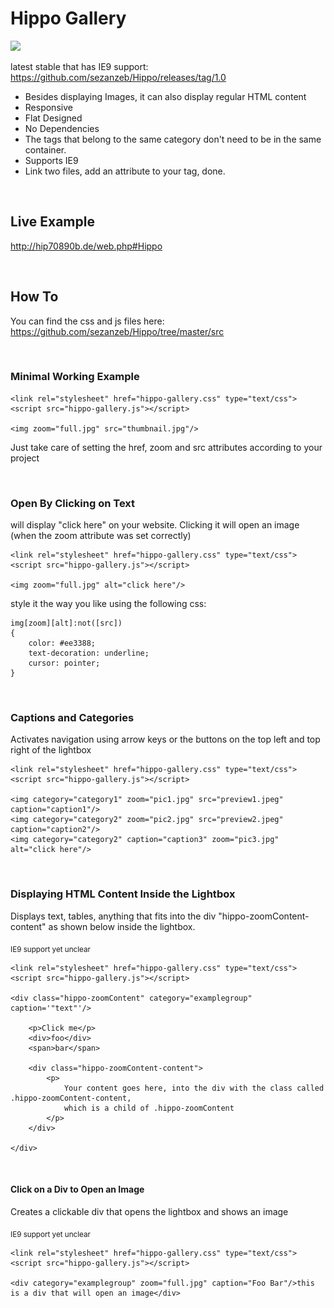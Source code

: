 # Hippo Gallery

<img src="http://vanilla-js.com/assets/button.png">

latest stable that has IE9 support: https://github.com/sezanzeb/Hippo/releases/tag/1.0

- Besides displaying Images, it can also display regular HTML content 
- Responsive
- Flat Designed
- No Dependencies
- The tags that belong to the same category don't need to be in the same container.
- Supports IE9
- Link two files, add an attribute to your tag, done.

<br/>

## Live Example

http://hip70890b.de/web.php#Hippo

<br/>

## How To

You can find the css and js files here: https://github.com/sezanzeb/Hippo/tree/master/src

<br/>

### Minimal Working Example

    <link rel="stylesheet" href="hippo-gallery.css" type="text/css">
    <script src="hippo-gallery.js"></script> 

    <img zoom="full.jpg" src="thumbnail.jpg"/>
    
Just take care of setting the href, zoom and src attributes according to your project

<br/>

### Open By Clicking on Text

will display "click here" on your website. Clicking it will open an image (when the zoom attribute was set correctly)

    <link rel="stylesheet" href="hippo-gallery.css" type="text/css">
    <script src="hippo-gallery.js"></script> 

    <img zoom="full.jpg" alt="click here"/>


style it the way you like using the following css:

    img[zoom][alt]:not([src])
    {
        color: #ee3388;
        text-decoration: underline;
        cursor: pointer;
    }

<br/>

### Captions and Categories

Activates navigation using arrow keys or the buttons on the top left and top right of the lightbox

    <link rel="stylesheet" href="hippo-gallery.css" type="text/css">
    <script src="hippo-gallery.js"></script>

    <img category="category1" zoom="pic1.jpg" src="preview1.jpeg" caption="caption1"/>
    <img category="category2" zoom="pic2.jpg" src="preview2.jpeg" caption="caption2"/>
    <img category="category2" caption="caption3" zoom="pic3.jpg" alt="click here"/>

<br/>

### Displaying HTML Content Inside the Lightbox 

Displays text, tables, anything that fits into the div "hippo-zoomContent-content" as shown below inside the lightbox.

<sub>IE9 support yet unclear</sub>

    <link rel="stylesheet" href="hippo-gallery.css" type="text/css">
    <script src="hippo-gallery.js"></script>
    
    <div class="hippo-zoomContent" category="examplegroup" caption='"text"'/>

        <p>Click me</p>
        <div>foo</div>
        <span>bar</span>

        <div class="hippo-zoomContent-content">
            <p>
                Your content goes here, into the div with the class called .hippo-zoomContent-content,
                which is a child of .hippo-zoomContent
            </p>
        </div>

    </div>

<br/>

#### Click on a Div to Open an Image

Creates a clickable div that opens the lightbox and shows an image

<sub>IE9 support yet unclear</sub>

    <link rel="stylesheet" href="hippo-gallery.css" type="text/css">
    <script src="hippo-gallery.js"></script>
    
    <div category="examplegroup" zoom="full.jpg" caption="Foo Bar"/>this is a div that will open an image</div>

